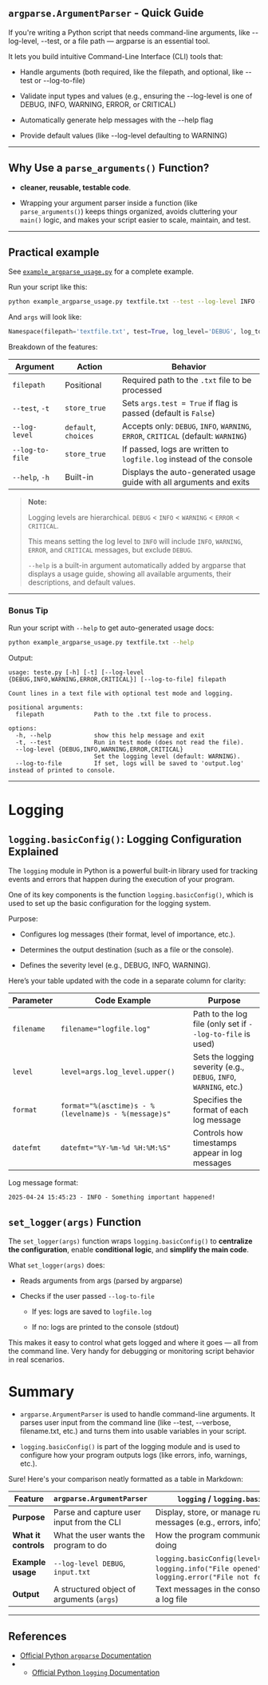 ## `argparse.ArgumentParser` - Quick Guide

If you're writing a Python script that needs command-line arguments, like --log-level, --test, or a file path — argparse is an essential tool.

It lets you build intuitive Command-Line Interface (CLI) tools that:

   - Handle arguments (both required, like the filepath, and optional, like --test or --log-to-file)

   - Validate input types and values (e.g., ensuring the --log-level is one of DEBUG, INFO, WARNING, ERROR, or CRITICAL)

   - Automatically generate help messages with the --help flag

   - Provide default values (like --log-level defaulting to WARNING)

---

## Why Use a `parse_arguments()` Function?

- **cleaner, reusable, testable code**.

- Wrapping your argument parser inside a function (like `parse_arguments()`) keeps things organized, avoids cluttering your `main()` logic, and makes your script easier to scale, maintain, and test.

---

## Practical example

See [`example_argparse_usage.py`](./example_argparse_usage.py) for a complete example.

Run your script like this:

```bash
python example_argparse_usage.py textfile.txt --test --log-level INFO --log-to-file

```

And `args` will look like:

```python
Namespace(filepath='textfile.txt', test=True, log_level='DEBUG', log_to_file=True)
```

Breakdown of the features:

| Argument           | Action              | Behavior                                                                 |
|--------------------|---------------------|--------------------------------------------------------------------------|
| `filepath`         | Positional          | Required path to the `.txt` file to be processed                         |
| `--test`, `-t`     | `store_true`        | Sets `args.test = True` if flag is passed (default is `False`)          |
| `--log-level`      | `default`, `choices`| Accepts only: `DEBUG`, `INFO`, `WARNING`, `ERROR`, `CRITICAL` (default: `WARNING`) |
| `--log-to-file`    | `store_true`        | If passed, logs are written to `logfile.log` instead of the console      |
| `--help`, `-h`     | Built-in            | Displays the auto-generated usage guide with all arguments and exits     |

> **Note:**
> 
> Logging levels are hierarchical. `DEBUG` < `INFO` < `WARNING` < `ERROR` < `CRITICAL`.
> 
> This means setting the log level to `INFO` will include `INFO`, `WARNING`, `ERROR`, and `CRITICAL` messages, but exclude `DEBUG`.
> 
> `--help` is a built-in argument automatically added by argparse that displays a usage guide, showing all available arguments, their descriptions, and default values.

---

### Bonus Tip

Run your script with `--help` to get auto-generated usage docs:

```bash
python example_argparse_usage.py textfile.txt --help
```

Output:

```
usage: teste.py [-h] [-t] [--log-level {DEBUG,INFO,WARNING,ERROR,CRITICAL}] [--log-to-file] filepath

Count lines in a text file with optional test mode and logging.

positional arguments:
  filepath              Path to the .txt file to process.

options:
  -h, --help            show this help message and exit
  -t, --test            Run in test mode (does not read the file).
  --log-level {DEBUG,INFO,WARNING,ERROR,CRITICAL}
                        Set the logging level (default: WARNING).
  --log-to-file         If set, logs will be saved to 'output.log' instead of printed to console.
```

---

# Logging

## `logging.basicConfig()`: Logging Configuration Explained

The `logging` module in Python is a powerful built-in library used for tracking events and errors that happen during the execution of your program. 

One of its key components is the function `logging.basicConfig()`, which is used to set up the basic configuration for the logging system. 

Purpose:

 - Configures log messages (their format, level of importance, etc.).

 - Determines the output destination (such as a file or the console).

 - Defines the severity level (e.g., DEBUG, INFO, WARNING).

Here’s your table updated with the code in a separate column for clarity:

| Parameter   | Code Example                                      | Purpose                                                                 |
|-------------|---------------------------------------------------|-------------------------------------------------------------------------|
| `filename`  | `filename="logfile.log"`                          | Path to the log file (only set if `--log-to-file` is used)              |
| `level`     | `level=args.log_level.upper()`                    | Sets the logging severity (e.g., `DEBUG`, `INFO`, `WARNING`, etc.)      |
| `format`    | `format="%(asctime)s - %(levelname)s - %(message)s"` | Specifies the format of each log message                                |
| `datefmt`   | `datefmt="%Y-%m-%d %H:%M:%S"`                     | Controls how timestamps appear in log messages                          |

Log message format:
```text
2025-04-24 15:45:23 - INFO - Something important happened!
```
    
## `set_logger(args)` Function
The `set_logger(args)` function wraps `logging.basicConfig()` to **centralize the configuration**, enable **conditional logic**, and **simplify the main code**.

   What `set_logger(args)` does:
   - Reads arguments from args (parsed by argparse)

   - Checks if the user passed `--log-to-file`

        - If yes: logs are saved to `logfile.log`

        - If no: logs are printed to the console (stdout)


This makes it easy to control what gets logged and where it goes — all from the command line. Very handy for debugging or monitoring script behavior in real scenarios.

# Summary
- `argparse.ArgumentParser` is used to handle command-line arguments. It parses user input from the command line (like --test, --verbose, filename.txt, etc.) and turns them into usable variables in your script.

- `logging.basicConfig()` is part of the logging module and is used to configure how your program outputs logs (like errors, info, warnings, etc.).

Sure! Here's your comparison neatly formatted as a table in Markdown:


| **Feature**         | **`argparse.ArgumentParser`**                             | **`logging` / `logging.basicConfig()`**                           |   
|---------------------|------------------------------------------------------------|--------------------------------------------------------------------|
| **Purpose**         | Parse and capture user input from the CLI                  | Display, store, or manage runtime messages (e.g., errors, info) |    
| **What it controls**| What the user wants the program to do                      | How the program communicates what it’s doing                    |    
| **Example usage**   | `--log-level DEBUG`, `input.txt`                           | `logging.basicConfig(level=logging.DEBUG)`, `logging.info("File opened")`, `logging.error("File not found")` |
| **Output**          | A structured object of arguments (`args`)                  | Text messages in the console or written to a log file            |

---

## References

- [Official Python `argparse` Documentation](https://docs.python.org/3/library/argparse.html)
- - [Official Python `logging` Documentation](https://docs.python.org/3/library/logging.html)

